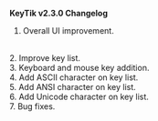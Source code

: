 **KeyTik v2.3.0 Changelog**
<br>
1. Overall UI improvement.
<br>
2. Improve key list.
<br>
3. Keyboard and mouse key addition.
<br>
4. Add ASCII character on key list.
<br>
5. Add ANSI character on key list.
<br>
6. Add Unicode character on key list. 
<br>
7. Bug fixes.